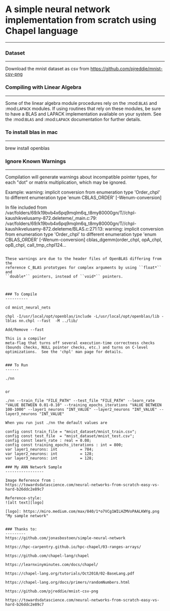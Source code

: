 # A simple neural network implementation from scratch using Chapel language
-------------------------------------------------------------------------



### Dataset
--------

Download the mnist dataset as csv from https://github.com/pjreddie/mnist-csv-png 



### Compiling with Linear Algebra
-----------------------------
Some of the linear algebra module procedures rely on the :mod:`BLAS` and
:mod:`LAPACK` modules.  If using routines that rely on these modules,
be sure to have a BLAS and LAPACK implementation available on your system.
See the :mod:`BLAS` and :mod:`LAPACK` documentation for further details.



### To install blas in mac
-----------------
brew install openblas



### Ignore Known Warnings
--------------
Compilation will generate warnings about incompatible pointer types,
for each "dot" or matrix multiplication, which may be ignored.

Example: warning: implicit conversion from enumeration type 'Order_chpl' to
      different enumeration type 'enum CBLAS_ORDER' [-Wenum-conversion]

In file included from /var/folders/69/k19bvb4x6pq9mqlm6q_t8my80000gn/T//chpl-kaushikvelusamy-872.deleteme/_main.c:79:
/var/folders/69/k19bvb4x6pq9mqlm6q_t8my80000gn/T//chpl-kaushikvelusamy-872.deleteme/BLAS.c:271:13: warning: 
      implicit conversion from enumeration type 'Order_chpl' to
      different enumeration type 'enum CBLAS_ORDER'
      [-Wenum-conversion]
cblas_dgemm(order_chpl, opA_chpl, opB_chpl, call_tmp_chpl124...
~~~~~~~~~~~ ^~~~~~~~~~

These warnings are due to the header files of OpenBLAS differing from the
reference C_BLAS prototypes for complex arguments by using ``float*`` and
``double*`` pointers, instead of ``void*`` pointers.



### To Compile
----------

cd mnist_neural_nets

chpl -I/usr/local/opt/openblas/include -L/usr/local/opt/openblas/lib -lblas nn.chpl --fast  -M ../lib/

Add/Remove --fast 

This is a compiler
meta-flag that turns off several execution-time correctness checks
(bounds checks, NULL pointer checks, etc.) and turns on C-level
optimizations.  See the 'chpl' man page for details.


### To Run
------

./nn


or

./nn --train_file "FILE_PATH" --test_file "FILE_PATH" --learn_rate "VALUE BETWEEN 0.01-0.10" --training_epochs_iterations "VALUE BETWEEN 100-1000" --layer1_neurons "INT_VALUE" --layer2_neurons "INT_VALUE" --layer3_neurons "INT_VALUE"

When you run just ./nn the default values are

config const train_file = "mnist_dataset/mnist_train.csv";
config const test_file  = "mnist_dataset/mnist_test.csv";
config const learn_rate : real = 0.08;
config const training_epochs_iterations : int = 800;
var layer1_neurons: int          = 784;
var layer2_neurons: int          = 128;
var layer3_neurons: int          = 128;

### My ANN Network Sample
-----------------

Image Reference from :
https://towardsdatascience.com/neural-networks-from-scratch-easy-vs-hard-b26ddc2e89c7

Reference-style: 
![alt text][logo]

[logo]: https://miro.medium.com/max/840/1*o7VCg1WILHZMVoPAALKWYg.png "My sample network"


### Thanks to:
---------
https://github.com/jonasbostoen/simple-neural-network

https://hpc-carpentry.github.io/hpc-chapel/03-ranges-arrays/

https://github.com/chapel-lang/chapel

https://learnxinyminutes.com/docs/chapel/

https://chapel-lang.org/tutorials/Oct2018/02-BaseLang.pdf

https://chapel-lang.org/docs/primers/randomNumbers.html

https://github.com/pjreddie/mnist-csv-png

https://towardsdatascience.com/neural-networks-from-scratch-easy-vs-hard-b26ddc2e89c7


